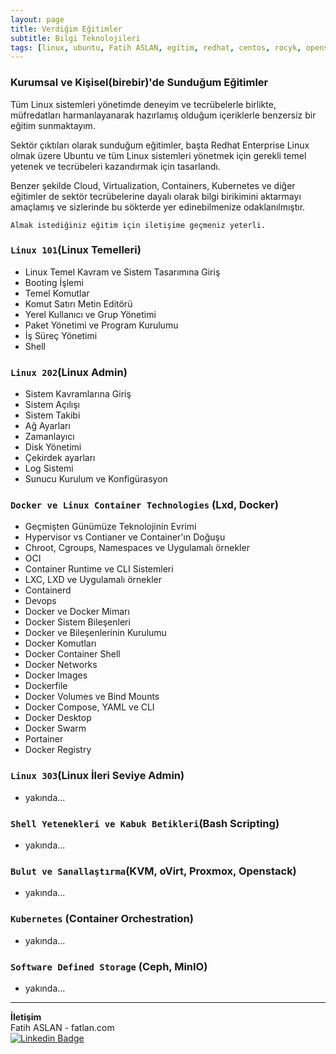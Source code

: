 ```yaml
---
layout: page
title: Verdiğim Eğitimler
subtitle: Bilgi Teknolojileri
tags: [linux, ubuntu, Fatih ASLAN, egitim, redhat, centos, rocyk, opensource, almalinux, debian, fatihaslan, docker, kubernetes, container, rancher, cloud, oVirt, KVM, docker, containerd, container, ceph, minio ]
---
```


### Kurumsal ve Kişisel(birebir)'de Sunduğum Eğitimler

Tüm Linux sistemleri yönetimde deneyim ve tecrübelerle birlikte, müfredatları harmanlayanarak hazırlamış olduğum içeriklerle benzersiz bir eğitim sunmaktayım.

Sektör çıktıları olarak sunduğum eğitimler, başta Redhat Enterprise Linux olmak üzere Ubuntu ve tüm Linux sistemleri yönetmek için gerekli temel yetenek ve tecrübeleri kazandırmak için tasarlandı.

Benzer şekilde Cloud, Virtualization, Containers, Kubernetes ve diğer eğitimler de sektör tecrübelerine dayalı olarak bilgi birikimini aktarmayı amaçlamış ve sizlerinde bu sökterde yer edinebilmenize odaklanılmıştır.

`Almak istediğiniz eğitim için iletişime geçmeniz yeterli.`

### `Linux 101`(Linux Temelleri)

- Linux Temel Kavram ve Sistem Tasarımına Giriş
- Booting İşlemi
- Temel Komutlar
- Komut Satırı Metin Editörü
- Yerel Kullanıcı ve Grup Yönetimi
- Paket Yönetimi ve Program Kurulumu
- İş Süreç Yönetimi
- Shell

### `Linux 202`(Linux Admin)

- Sistem Kavramlarına Giriş
- Sistem Açılışı
- Sistem Takibi
- Ağ Ayarları
- Zamanlayıcı
- Disk Yönetimi
- Çekirdek ayarları
- Log Sistemi
- Sunucu Kurulum ve Konfigürasyon

### `Docker ve Linux Container Technologies` (Lxd, Docker)

- Geçmişten Günümüze Teknolojinin Evrimi
- Hypervisor vs Contianer ve Container'ın Doğuşu
- Chroot, Cgroups, Namespaces ve Uygulamalı örnekler
- OCI
- Container Runtime ve CLI Sistemleri
- LXC, LXD ve Uygulamalı örnekler
- Containerd
- Devops
- Docker ve Docker Mimarı
- Docker Sistem Bileşenleri
- Docker ve Bileşenlerinin Kurulumu
- Docker Komutları
- Docker Container Shell
- Docker Networks
- Docker Images
- Dockerfile
- Docker Volumes ve Bind Mounts
- Docker Compose, YAML ve CLI
- Docker Desktop
- Docker Swarm
- Portainer
- Docker Registry

### `Linux 303`(Linux İleri Seviye Admin)

- yakında...

### `Shell Yetenekleri ve Kabuk Betikleri`(Bash Scripting)

- yakında...

### `Bulut ve Sanallaştırma`(KVM, oVirt, Proxmox, Openstack)

- yakında...

<!--- ### `Ansible ve Terraform`(Automation)

- yakında... -->

### `Kubernetes` (Container Orchestration)

- yakında...

### `Software Defined Storage` (Ceph, MinIO)

- yakında...

-----
**İletişim**<br>
Fatih ASLAN - fatlan.com<br>
[![Linkedin Badge](https://img.shields.io/badge/fatihaslan-linkedin-blue?style=for-the-badge&logo=linkedin)](https://www.linkedin.com/in/fafatihaslan) <br>